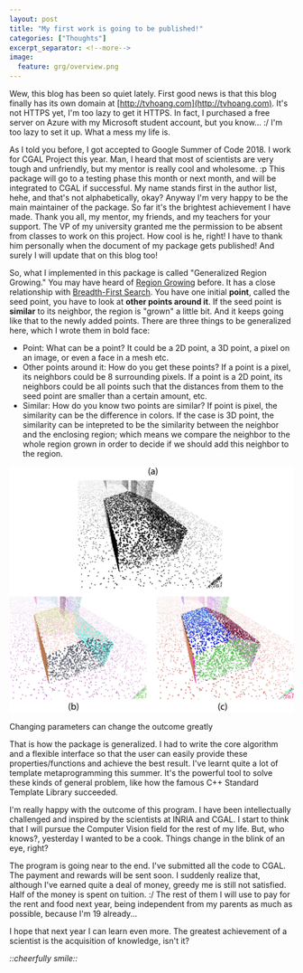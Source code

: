 ```yaml
---
layout: post
title: "My first work is going to be published!"
categories: ["Thoughts"]
excerpt_separator: <!--more-->
image:
  feature: grg/overview.png
---
```


Wew, this blog has been so quiet lately. First good news is that this blog finally has its own domain at [http://tvhoang.com](http://tvhoang.com). It's not HTTPS yet, I'm too lazy to get it HTTPS. In fact, I purchased a free server on Azure with my Microsoft student account, but you know... :/ I'm too lazy to set it up. What a mess my life is.

As I told you before, I got accepted to Google Summer of Code 2018. I work for CGAL Project this year. Man, I heard that most of scientists are very tough and unfriendly, but my mentor is really cool and wholesome. :p This package will go to a testing phase this month or next month, and will be integrated to CGAL if successful. My name stands first in the author list, hehe, and that's not alphabetically, okay? Anyway I'm very happy to be the main maintainer of the package. So far it's the brightest achievement I have made. Thank you all, my mentor, my friends, and my teachers for your support. The VP of my university granted me the permission to be absent from classes to work on this project. How cool is he, right! I have to thank him personally when the document of my package gets published! And surely I will update that on this blog too!

<!--more-->

So, what I implemented in this package is called "Generalized Region Growing." You may have heard of [Region Growing](https://en.wikipedia.org/wiki/Region_growing) before. It has a close relationship with [Breadth-First Search](https://en.wikipedia.org/wiki/Breadth-first_search). You have one initial **point**, called the seed point, you have to look at **other points around it**. If the seed point is **similar** to its neighbor, the region is "grown" a little bit. And it keeps going like that to the newly added points. There are three things to be generalized here, which I wrote them in bold face:

- Point: What can be a point? It could be a 2D point, a 3D point, a pixel on an image, or even a face in a mesh etc.
- Other points around it: How do you get these points? If a point is a pixel, its neighbors could be 8 surrounding pixels. If a point is a 2D point, its neighbors could be all points such that the distances from them to the seed point are smaller than a certain amount, etc.
- Similar: How do you know two points are similar? If point is pixel, the similarity can be the difference in colors. If the case is 3D point, the similarity can be intepreted to be the similarity between the neighbor and the enclosing region; which means we compare the neighbor to the whole region grown in order to decide if we should add this neighbor to the region.

<div class="post-image-left">
    <a href="/img/grg/normal_threshold_house.png" data-lightbox="grg" data-title="Changing parameters can change the outcome greatly">
        <img src="/img/grg/normal_threshold_house.png">
    </a>
    <p class="post-image-caption">Changing parameters can change the outcome greatly</p>
</div>

That is how the package is generalized. I had to write the core algorithm and a flexible interface so that the user can easily provide these properties/functions and achieve the best result. I've learnt quite a lot of template metaprogramming this summer. It's the powerful tool to solve these kinds of general problem, like how the famous C++ Standard Template Library succeeded.

I'm really happy with the outcome of this program. I have been intellectually challenged and inspired by the scientists at INRIA and CGAL. I start to think that I will pursue the Computer Vision field for the rest of my life. But, who knows?, yesterday I wanted to be a cook. Things change in the blink of an eye, right?

The program is going near to the end. I've submitted all the code to CGAL. The payment and rewards will be sent soon. I suddenly realize that, although I've earned quite a deal of money, greedy me is still not satisfied. Half of the money is spent on tuition. :/ The rest of them I will use to pay for the rent and food next year, being independent from my parents as much as possible, because I'm 19 already...

I hope that next year I can learn even more. The greatest achievement of a scientist is the acquisition of knowledge, isn't it?

_::cheerfully smile::_
